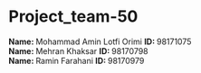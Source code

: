 # Project_team-50
<b>Name: </b> Mohammad Amin Lotfi Orimi
<b>ID: </b> 98171075
</br>
<b>Name: </b> Mehran Khaksar
<b>ID: </b> 98170798
</br>
<b>Name: </b> Ramin Farahani
<b>ID: </b> 98170979
